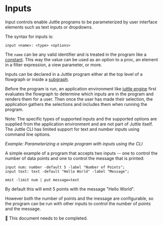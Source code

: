 Inputs
======

Input controls enable Juttle programs to be parameterized by user interface elements such as text inputs or dropdowns.

The syntax for inputs is:

```
input <name>: <type> <options>
```

The `name` can be any valid identifier and is treated in the program like a  [constant](./programming_constructs.md#consts). This way the value can be used as an option to a proc, an element in a filter expression, a view parameter, or more.

Inputs can be declared in a Juttle program either at the top level of a flowgraph or inside a [subgraph](./programming_constructs.md#subgraphs).

Before the program is run, an application environment like [juttle engine](http://github.com/juttle/juttle-engine) first evaluates the flowgraph to determine which inputs are in the program and renders them for a user. Then once the user has made their selection, the application gathers the selections and includes them when running the program.

Note: The specific types of supported inputs and the supported options are supplied from the application environment and are not part of Juttle itself. The Juttle CLI has limited support for text and number inputs using command line options.

_Example: Parameterizing a simple program with inputs using the CLI_

A simple example of a program that accepts two inputs -- one to control the number of data points and one to control the message that is printed:

```juttle
input num: number -default 5 -label "Number of Points";
input text: text -default "Hello World" -label "Message";

emit -limit num | put message=text
```

By default this will emit 5 points with the message "Hello World".

However both the number of points and the message are configurable, so the program can be run with other inputs to control the number of points and the message.

:construction: This document needs to be completed.
